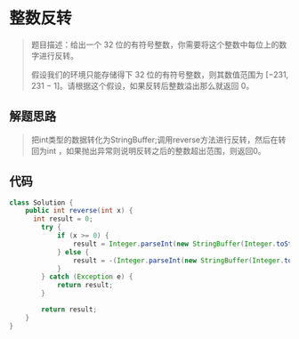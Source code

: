 # 整数反转

> 题目描述：给出一个 32 位的有符号整数，你需要将这个整数中每位上的数字进行反转。
>
> 假设我们的环境只能存储得下 32 位的有符号整数，则其数值范围为 [−231,  231 − 1]。请根据这个假设，如果反转后整数溢出那么就返回 0。

## 解题思路

> 把int类型的数据转化为StringBuffer;调用reverse方法进行反转，然后在转回为int ，如果抛出异常则说明反转之后的整数超出范围，则返回0。

## 代码

~~~java
class Solution {
    public int reverse(int x) {
      int result = 0;
        try {
            if (x >= 0) {
                result = Integer.parseInt(new StringBuffer(Integer.toString(x)).reverse().toString());
            } else {
                result = -(Integer.parseInt(new StringBuffer(Integer.toString(-x)).reverse().toString()));
            }
        } catch (Exception e) {
            return result;
        }

        return result;  
    }
}
~~~

